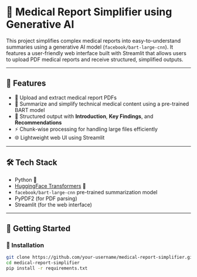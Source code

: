 # 🏥 Medical Report Simplifier using Generative AI

This project simplifies complex medical reports into easy-to-understand summaries using a generative AI model (`facebook/bart-large-cnn`). It features a user-friendly web interface built with Streamlit that allows users to upload PDF medical reports and receive structured, simplified outputs.

---

## 📌 Features

- 📄 Upload and extract medical report PDFs
- 🤖 Summarize and simplify technical medical content using a pre-trained BART model
- 🧾 Structured output with **Introduction**, **Key Findings**, and **Recommendations**
- ⚡ Chunk-wise processing for handling large files efficiently
- 🌐 Lightweight web UI using Streamlit

---

## 🛠️ Tech Stack

- Python 🐍
- [HuggingFace Transformers](https://huggingface.co/) 🤗
- `facebook/bart-large-cnn` pre-trained summarization model
- PyPDF2 (for PDF parsing)
- Streamlit (for the web interface)

---

## 🚀 Getting Started

### 🔧 Installation

```bash
git clone https://github.com/your-username/medical-report-simplifier.git
cd medical-report-simplifier
pip install -r requirements.txt
